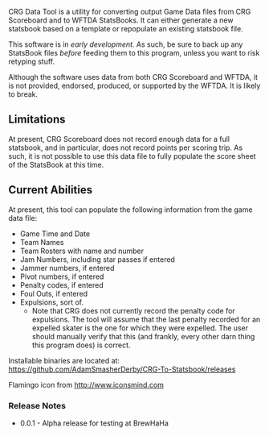 CRG Data Tool is a utility for converting output Game Data files from CRG Scoreboard and to WFTDA StatsBooks.  It can either generate a new statsbook based on a template or repopulate an existing statsbook file.  

This software is in *early development*. As such, be sure to back up any StatsBook files *before* feeding them to this program, unless you want to risk retyping stuff.

Although the software uses data from both CRG Scoreboard and WFTDA, it is not provided, endorsed, produced, or supported by the WFTDA. It is likely to break.

## Limitations

At present, CRG Scoreboard does not record enough data for a full statsbook, and in particular, does not record points per scoring trip.  As such, it is not possible to use this data file to fully populate the score sheet of the StatsBook at this time.  

## Current Abilities

At present, this tool can populate the following information from the game data file:

* Game Time and Date
* Team Names
* Team Rosters with name and number
* Jam Numbers, including star passes if entered
* Jammer numbers, if entered
* Pivot numbers, if entered
* Penalty codes, if entered
* Foul Outs, if entered
* Expulsions, sort of.
    * Note that CRG does not currently record the penalty code for expulsions.  The tool will assume that the last penalty recorded for an expelled skater is the one for which they were expelled.  The user should manually verify that this (and frankly, every other darn thing this program does) is correct.



Installable binaries are located at:
https://github.com/AdamSmasherDerby/CRG-To-Statsbook/releases


Flamingo icon from http://www.iconsmind.com

### Release Notes

* 0.0.1 - Alpha release for testing at BrewHaHa